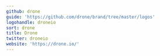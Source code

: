 ```yaml
---
github: drone
guide: 'https://github.com/drone/brand/tree/master/logos'
logohandle: droneio
sort: drone
title: Drone
twitter: droneio
website: 'https://drone.io/'
---
```

